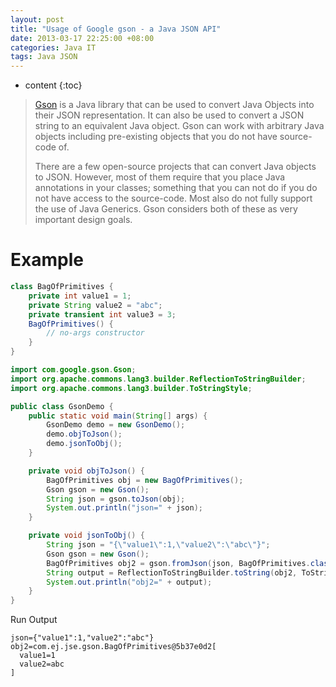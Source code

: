 ```yaml
---
layout: post
title: "Usage of Google gson - a Java JSON API"
date: 2013-03-17 22:25:00 +08:00
categories: Java IT
tags: Java JSON
---
```


* content
{:toc}

> [Gson](https://github.com/google/gson) is a Java library that can be used to convert Java Objects into their JSON representation. It can also be used to convert a JSON string to an equivalent Java object. Gson can work with arbitrary Java objects including pre-existing objects that you do not have source-code of.  
> 
> There are a few open-source projects that can convert Java objects to JSON. However, most of them require that you place Java annotations in your classes; something that you can not do if you do not have access to the source-code. Most also do not fully support the use of Java Generics. Gson considers both of these as very important design goals.

# Example

```java
class BagOfPrimitives {
    private int value1 = 1;
    private String value2 = "abc";
    private transient int value3 = 3;
    BagOfPrimitives() {
        // no-args constructor
    }
}
```

```java
import com.google.gson.Gson;
import org.apache.commons.lang3.builder.ReflectionToStringBuilder;
import org.apache.commons.lang3.builder.ToStringStyle;

public class GsonDemo {
    public static void main(String[] args) {
        GsonDemo demo = new GsonDemo();
        demo.objToJson();
        demo.jsonToObj();
    }

    private void objToJson() {
        BagOfPrimitives obj = new BagOfPrimitives();
        Gson gson = new Gson();
        String json = gson.toJson(obj);
        System.out.println("json=" + json);
    }

    private void jsonToObj() {
        String json = "{\"value1\":1,\"value2\":\"abc\"}";
        Gson gson = new Gson();
        BagOfPrimitives obj2 = gson.fromJson(json, BagOfPrimitives.class);
        String output = ReflectionToStringBuilder.toString(obj2, ToStringStyle.MULTI_LINE_STYLE);
        System.out.println("obj2=" + output);
    }
}
```

Run Output

```
json={"value1":1,"value2":"abc"}
obj2=com.ej.jse.gson.BagOfPrimitives@5b37e0d2[
  value1=1
  value2=abc
]
```
